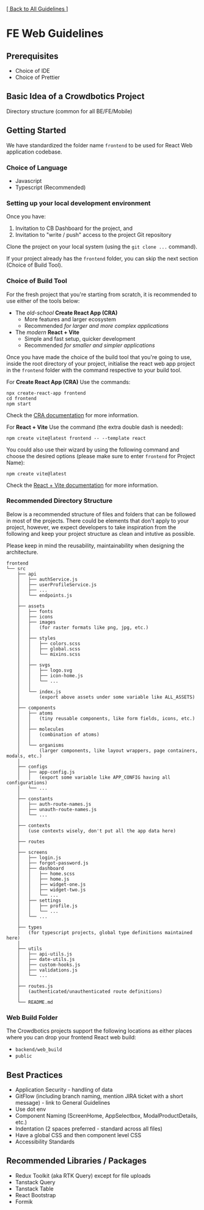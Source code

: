 [[ Back to All Guidelines ]](../readme.md)

# FE Web Guidelines

## Prerequisites
- Choice of IDE
- Choice of Prettier

## Basic Idea of a Crowdbotics Project
Directory structure (common for all BE/FE/Mobile)


## Getting Started
We have standardized the folder name `frontend` to be used for React Web application codebase.

### Choice of Language
- Javascript
- Typescript (Recommended)

### Setting up your local development environment
Once you have:
 1. Invitation to CB Dashboard for the project, and
 2. Invitation to "write / push" access to the project Git repository 

Clone the project on your local system (using the `git clone ...` command).

If your project already has the `frontend` folder, you can skip the next section (Choice of Build Tool).

### Choice of Build Tool
For the fresh project that you're starting from scratch, it is recommended to use either of the tools below:
- The _old-school_ **Create React App (CRA)**
  - More features and larger ecosystem
  - Recommended *for larger and more complex applications*
- The _modern_ **React + Vite**
  - Simple and fast setup, quicker development
  - Recommended *for smaller and simpler applications*

Once you have made the choice of the build tool that you're going to use, inside the root directory of your project, initialise the react web app project in the `frontend` folder with the command respective to your build tool.

For **Create React App (CRA)**
Use the commands:
```
npx create-react-app frontend
cd frontend
npm start
```
Check the [CRA documentation](https://create-react-app.dev/docs/getting-started/) for more information.

For **React + Vite** 
Use the command (the extra double dash is needed):
```
npm create vite@latest frontend -- --template react
```
You could also use their wizard by using the following command and choose the desired options (please make sure to enter `frontend` for Project Name):
```
npm create vite@latest
```
Check the [React + Vite documentation](https://vitejs.dev/guide/) for more information.

### Recommended Directory Structure
Below is a recommended structure of files and folders that can be followed in most of the projects. There could be elements that don't apply to your project, however, we expect developers to take inspiration from the following and keep your project structure as clean and intutive as possible.

Please keep in mind the reusability, maintainability when designing the architecture.
```
frontend
└── src
    ├── api
    │   ├── authService.js
    │   ├── userProfileService.js
    │   ├── ...
    │   └── endpoints.js
    │
    ├── assets
    │   ├── fonts
    │   ├── icons
    │   ├── images
    │   │   (for raster formats like png, jpg, etc.)
    │   │
    │   ├── styles
    │   │   ├── colors.scss
    │   │   ├── global.scss
    │   │   └── mixins.scss
    │   │
    │   ├── svgs
    │   │   ├── logo.svg
    │   │   ├── icon-home.js
    │   │   └── ...
    │   │
    │   └── index.js
    │       (export above assets under some variable like ALL_ASSETS)
    │
    ├── components
    │   ├── atoms
    │   │   (tiny reusable components, like form fields, icons, etc.)
    │   │
    │   ├── molecules
    │   │   (combination of atoms)
    │   │
    │   └── organisms
    │       (larger components, like layout wrappers, page containers, modals, etc.)
    │
    ├── configs
    │   ├── app-config.js
    │   │   (export some variable like APP_CONFIG having all configurations)
    │   └── ...
    │
    ├── constants
    │   ├── auth-route-names.js
    │   ├── unauth-route-names.js
    │   └── ...
    │
    ├── contexts
    │   (use contexts wisely, don't put all the app data here)
    │
    ├── routes
    │
    ├── screens
    │   ├── login.js
    │   ├── forgot-password.js
    │   ├── dashboard
    │   │   ├── home.scss
    │   │   ├── home.js
    │   │   ├── widget-one.js
    │   │   ├── widget-two.js
    │   │   └── ...
    │   ├── settings
    │   │   ├── profile.js
    │   │   └── ...
    │   └── ...
    │
    ├── types
    │   (for typescript projects, global type definitions maintained here)
    │
    ├── utils
    │   ├── api-utils.js
    │   ├── date-utils.js
    │   ├── custom-hooks.js
    │   ├── validations.js
    │   └── ...
    │
    ├── routes.js
    │   (authenticated/unauthenticated route definitions)
    │   
    └── README.md
```

### Web Build Folder
The Crowdbotics projects support the following locations as either places where you can drop your frontend React web build:
- `backend/web_build`
- `public`

## Best Practices
- Application Security - handling of data
- GitFlow  (including branch naming, mention JIRA ticket with a short message) - link to General Guidelines
- Use dot env
- Component Naming (ScreenHome, AppSelectbox, ModalProductDetails, etc.)
- Indentation (2 spaces preferred - standard across all files)
- Have a global CSS and then component level CSS
- Accessibility Standards

## Recommended Libraries / Packages
- Redux Toolkit (aka RTK Query) except for file uploads
- Tanstack Query
- Tanstack Table
- React Bootstrap
- Formik
